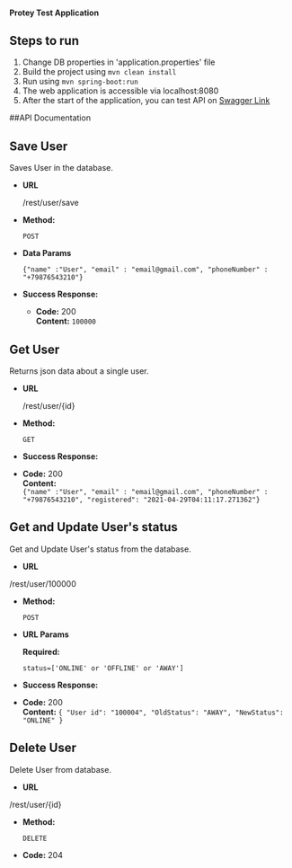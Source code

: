#### Protey Test Application


## Steps to run
1. Change DB properties in 'application.properties' file
2. Build the project using
  `mvn clean install`
3. Run using `mvn spring-boot:run`
4. The web application is accessible via localhost:8080
5. After the start of the application, you can test API on [Swagger Link](http://localhost:8080/swagger-ui-custom.html)

##API Documentation

**Save User**
----
  Saves User in the database.

* **URL**

  /rest/user/save

* **Method:**

  `POST`
  
* **Data Params**

  `{"name" :"User",
   "email" : "email@gmail.com",
   "phoneNumber" : "+79876543210"}`

* **Success Response:**

  * **Code:** 200 <br />
    **Content:** `100000`
 
**Get User**
----
  Returns json data about a single user.

* **URL**

  /rest/user/{id}

* **Method:**

  `GET`

* **Success Response:**

* **Code:** 200 <br />
   **Content:**  
   `{"name" :"User",
    "email" : "email@gmail.com",
    "phoneNumber" : "+79876543210",
    "registered": "2021-04-29T04:11:17.271362"}`
    
**Get and Update User's status**
----
 Get and Update User's status from the database.

* **URL**
    
/rest/user/100000
    
* **Method:**
    
    `POST`
      
* **URL Params**

   **Required:**
 
   `status=['ONLINE' or 'OFFLINE' or 'AWAY']`
    
* **Success Response:**

* **Code:** 200 <br />
    **Content:** 
    `{
    "User id": "100004",
    "OldStatus": "AWAY",
    "NewStatus": "ONLINE"
     }`
    
**Delete User**
----
 Delete User from database.

* **URL**
    
/rest/user/{id}
    
* **Method:**
    
    `DELETE`
      
* **Code:** 204 <br />

    
